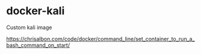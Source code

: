 # docker-kali
Custom kali image

https://chrisalbon.com/code/docker/command_line/set_container_to_run_a_bash_command_on_start/
